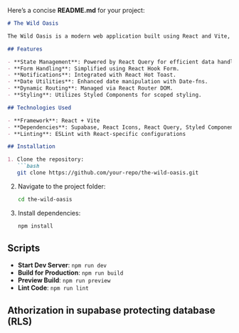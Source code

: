 Here’s a concise **README.md** for your project:

```markdown
# The Wild Oasis

The Wild Oasis is a modern web application built using React and Vite, designed to deliver a seamless and efficient user experience.

## Features

- **State Management**: Powered by React Query for efficient data handling.
- **Form Handling**: Simplified using React Hook Form.
- **Notifications**: Integrated with React Hot Toast.
- **Date Utilities**: Enhanced date manipulation with Date-fns.
- **Dynamic Routing**: Managed via React Router DOM.
- **Styling**: Utilizes Styled Components for scoped styling.

## Technologies Used

- **Framework**: React + Vite
- **Dependencies**: Supabase, React Icons, React Query, Styled Components
- **Linting**: ESLint with React-specific configurations

## Installation

1. Clone the repository:
   ```bash
   git clone https://github.com/your-repo/the-wild-oasis.git
   ```
2. Navigate to the project folder:
   ```bash
   cd the-wild-oasis
   ```
3. Install dependencies:
   ```bash
   npm install
   ```

## Scripts

- **Start Dev Server**: `npm run dev`
- **Build for Production**: `npm run build`
- **Preview Build**: `npm run preview`
- **Lint Code**: `npm run lint`

## Athorization in supabase protecting database (RLS)